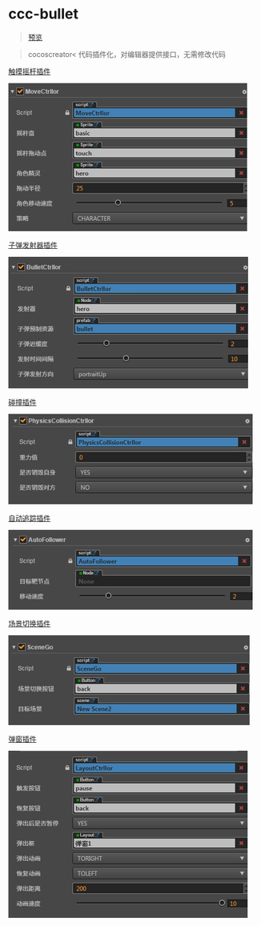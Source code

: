 # ccc-bullet
> [预览](https://saber2pr.github.io/MyWeb/build/ccc-bullet/build/web-mobile)   

> cocoscreator&lt; 代码插件化，对编辑器提供接口，无需修改代码

[触摸摇杆插件](https://github.com/Saber2pr/ccc-bullet/blob/master/assets/script/MoveCtrllor.js)
   
   ![loading](https://github.com/Saber2pr/MyWeb/raw/master/resource/MoveCtrllor.jpg)   
   
[子弹发射器插件](https://github.com/Saber2pr/ccc-bullet/blob/master/assets/script/BulletCtrllor.js)
   
   ![loading](https://github.com/Saber2pr/MyWeb/raw/master/resource/Bullet.jpg)
   
   [碰撞插件](https://github.com/Saber2pr/ccc-bullet/blob/master/assets/script/PhysicsCollisionCtrllor.js)   
   
![loading](https://github.com/Saber2pr/MyWeb/raw/master/resource/collision.jpg)
   
   [自动追踪插件](https://github.com/Saber2pr/ccc-bullet/blob/master/assets/script/AutoFollower.js)
   
   ![loading](https://github.com/Saber2pr/MyWeb/blob/master/resource/follow.jpg)   
   
[场景切换插件](https://github.com/Saber2pr/ccc-bullet/blob/master/assets/script/SceneGo.js)
   
   ![loading](https://github.com/Saber2pr/MyWeb/raw/master/resource/scenego.jpg)   
   
[弹窗插件](https://github.com/Saber2pr/ccc-bullet/blob/master/assets/script/LayoutCtrllor.js)
   
   ![loading](https://github.com/Saber2pr/MyWeb/raw/master/resource/LayoutCtrllor.jpg)
